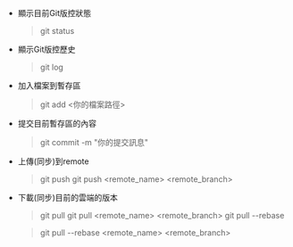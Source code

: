 * 顯示目前Git版控狀態
    > git status

* 顯示Git版控歷史
    > git log

* 加入檔案到暫存區
    > git add <你的檔案路徑>

* 提交目前暫存區的內容
    > git commit -m "你的提交訊息"

* 上傳(同步)到remote
    > git push
    > git push <remote_name> <remote_branch>
    
* 下載(同步)目前的雲端的版本
    > git pull
    > git pull <remote_name> <remote_branch>
    > git pull --rebase
    
    > git pull --rebase <remote_name> <remote_branch>
